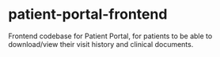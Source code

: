 # patient-portal-frontend
Frontend codebase for Patient Portal, for patients to be able to download/view their visit history and clinical documents.
